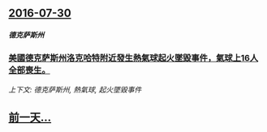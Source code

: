 ## [2016-07-30](/news/2016/07/30/index.md)

##### 德克萨斯州
### [美國德克萨斯州洛克哈特附近發生熱氣球起火墜毀事件，氣球上16人全部喪生。 ](/news/2016/07/30/美國德克萨斯州洛克哈特附近發生熱氣球起火墜毀事件-氣球上16人全部喪生.md)
_上下文: 德克萨斯州, 熱氣球, 起火墜毀事件_

## [前一天...](/news/2016/07/29/index.md)

